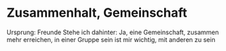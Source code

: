 # Zusammenhalt, Gemeinschaft

Ursprung: Freunde
Stehe ich dahinter: Ja, eine Gemeinschaft, zusammen mehr erreichen, in einer Gruppe sein ist mir wichtig, mit anderen zu sein